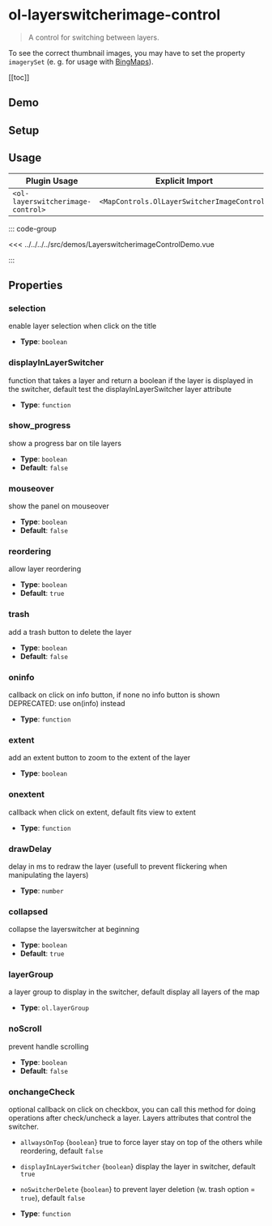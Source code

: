 # ol-layerswitcherimage-control

> A control for switching between layers.

To see the correct thumbnail images, you may have to set the property `imagerySet` (e. g. for usage with [BingMaps](../../sources/bing/)).

[[toc]]

## Demo

<script setup>
import LayerswitcherimageControlDemo from "@demos/LayerswitcherimageControlDemo.vue"
</script>
<ClientOnly>
<LayerswitcherimageControlDemo />
</ClientOnly>

## Setup

<!--@include: ../../mapcontrols.plugin.md-->

## Usage

| Plugin Usage                      |               Explicit Import               |
|-----------------------------------|:-------------------------------------------:|
| `<ol-layerswitcherimage-control>` | `<MapControls.OlLayerSwitcherImageControl>` |

::: code-group

<<< ../../../../src/demos/LayerswitcherimageControlDemo.vue

:::

## Properties

### selection

enable layer selection when click on the title

- **Type**: `boolean`

### displayInLayerSwitcher

function that takes a layer and return a boolean if the layer is displayed in the switcher, default test the displayInLayerSwitcher layer attribute

- **Type**: `function`

### show_progress

show a progress bar on tile layers

- **Type**: `boolean`
- **Default**: `false`

### mouseover

show the panel on mouseover

- **Type**: `boolean`
- **Default**: `false`

### reordering

allow layer reordering

- **Type**: `boolean`
- **Default**: `true`

### trash

add a trash button to delete the layer

- **Type**: `boolean`
- **Default**: `false`

### oninfo

callback on click on info button, if none no info button is shown DEPRECATED: use on(info) instead

- **Type**: `function`

### extent

add an extent button to zoom to the extent of the layer

- **Type**: `boolean`

### onextent

callback when click on extent, default fits view to extent

- **Type**: `function`

### drawDelay

delay in ms to redraw the layer (usefull to prevent flickering when manipulating the layers)

- **Type**: `number`

### collapsed

collapse the layerswitcher at beginning

- **Type**: `boolean`
- **Default**: `true`

### layerGroup

a layer group to display in the switcher, default display all layers of the map

- **Type**: `ol.layerGroup`

### noScroll

prevent handle scrolling

- **Type**: `boolean`
- **Default**: `false`

### onchangeCheck

optional callback on click on checkbox, you can call this method for doing operations after check/uncheck a layer.
Layers attributes that control the switcher.

- `allwaysOnTop` {`boolean`} true to force layer stay on top of the others while reordering, default `false`
- `displayInLayerSwitcher` {`boolean`} display the layer in switcher, default `true`
- `noSwitcherDelete` {`boolean`} to prevent layer deletion (w. trash option = `true`), default `false`

- **Type**: `function`
